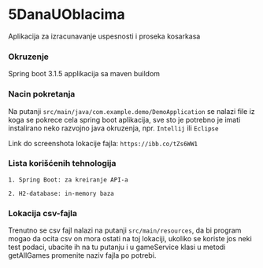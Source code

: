 
# 5DanaUOblacima

Aplikacija za izracunavanje uspesnosti i proseka kosarkasa

### Okruzenje
Spring boot 3.1.5 applikacija sa maven buildom

### Nacin pokretanja
Na putanji `src/main/java/com.example.demo/DemoApplication` se nalazi file iz koga se pokrece cela spring boot aplikacija, sve sto je potrebno je imati instalirano neko razvojno java okruzenja, npr. `Intellij` ili `Eclipse`

Link do screenshota lokacije fajla: `https://ibb.co/tZs6WW1`

### Lista korišćenih tehnologija
    1. Spring Boot: za kreiranje API-a
    
    2. H2-database: in-memory baza

### Lokacija csv-fajla
Trenutno se csv fajl nalazi na putanji `src/main/resources`, da bi program mogao da ocita csv on mora ostati na toj lokaciji, ukoliko se koriste jos neki test podaci, ubacite ih na tu putanju i u gameService klasi u metodi getAllGames promenite naziv fajla po potrebi.
    

